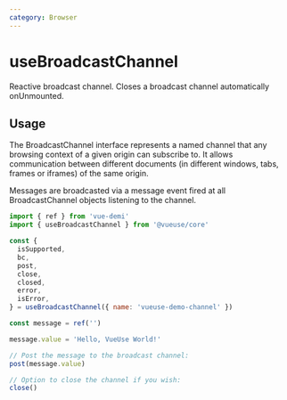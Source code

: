```yaml
---
category: Browser
---
```


# useBroadcastChannel

Reactive broadcast channel. Closes a broadcast channel automatically onUnmounted.

## Usage

The BroadcastChannel interface represents a named channel that any browsing 
context of a given origin can subscribe to. It allows communication between 
different documents (in different windows, tabs, frames or iframes) of the 
same origin. 

Messages are broadcasted via a message event fired at all BroadcastChannel 
objects listening to the channel.

```js
import { ref } from 'vue-demi'
import { useBroadcastChannel } from '@vueuse/core'

const {
  isSupported,
  bc,
  post,
  close,
  closed,
  error,
  isError,
} = useBroadcastChannel({ name: 'vueuse-demo-channel' })

const message = ref('')

message.value = 'Hello, VueUse World!'

// Post the message to the broadcast channel:
post(message.value)

// Option to close the channel if you wish:
close()
```